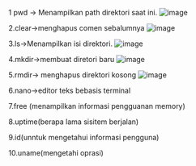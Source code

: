 1 pwd → Menampilkan path direktori saat ini.
![image](https://github.com/user-attachments/assets/adaba77b-ebcd-4217-b941-0c51124c6c0c)

 
2.clear→menghapus comen sebalumnya
![image](https://github.com/user-attachments/assets/fed1233e-706e-4954-80ac-0c9175f8f3ff)

 
3.ls→Menampilkan isi direktori.
 ![image](https://github.com/user-attachments/assets/29345170-16b7-43f6-9052-2ff46c6471f1)

4.mkdir→membuat diretori baru
 ![image](https://github.com/user-attachments/assets/78522ee2-8bec-4861-a7fd-83a7b0378ef3)

5.rmdir→ menghapus direktori kosong
 ![image](https://github.com/user-attachments/assets/faeb89dc-17c9-4190-8ab6-b1e509b5662e)

6.nano→editor teks bebasis terminal
 

7.free (menampilkan informasi pengguanan memory)
 
8.uptime(berapa lama sisitem berjalan)
 
9.id(unntuk mengetahui informasi pengguna)
 
10.uname(mengetahi oprasi)
 
